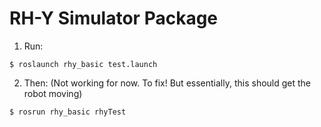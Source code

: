 RH-Y Simulator Package
======================

1. Run:
```
$ roslaunch rhy_basic test.launch
```

2. Then: (Not working for now. To fix! But essentially, this should get the robot moving)
```
$ rosrun rhy_basic rhyTest
```